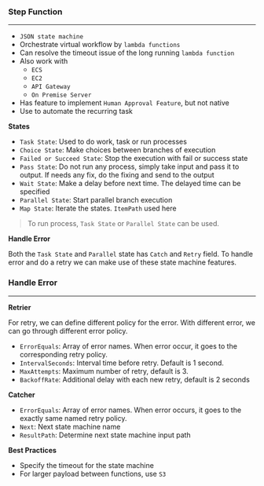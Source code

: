 ### Step Function

---

- `JSON state machine`
- Orchestrate virtual workflow by `lambda functions`
- Can resolve the timeout issue of the long running `lambda function`
- Also work with
  - `ECS`
  - `EC2`
  - `API Gateway`
  - `On Premise Server`
- Has feature to implement `Human Approval Feature`, but not native
- Use to automate the recurring task

**States**

- `Task State`: Used to do work, task or run processes
- `Choice State`: Make choices between branches of execution
- `Failed or Succeed State`: Stop the execution with fail or success state
- `Pass State`: Do not run any process, simply take input and pass it to output. If needs any fix, do the fixing and send to the output
- `Wait State`: Make a delay before next time. The delayed time can be specified
- `Parallel State`: Start parallel branch execution
- `Map State`: Iterate the states. `ItemPath` used here

> To run process, `Task State` or `Parallel State` can be used.

**Handle Error**

Both the `Task State` and `Parallel` state has `Catch` and `Retry` field. To handle error and do a retry we can make use of these state machine features.

### Handle Error

---

**Retrier**

For retry, we can define different policy for the error. With different error, we can go through different error policy.

- `ErrorEquals`: Array of error names. When error occur, it goes to the corresponding retry policy.
- `IntervalSeconds`: Interval time before retry. Default is 1 second.
- `MaxAttempts`: Maximum number of retry, default is 3.
- `BackoffRate`: Additional delay with each new retry, default is 2 seconds

**Catcher**

- `ErrorEquals`: Array of error names. When error occurs, it goes to the exactly same named retry policy.
- `Next`: Next state machine name
- `ResultPath`: Determine next state machine input path

**Best Practices**

- Specify the timeout for the state machine
- For larger payload between functions, use `S3`
